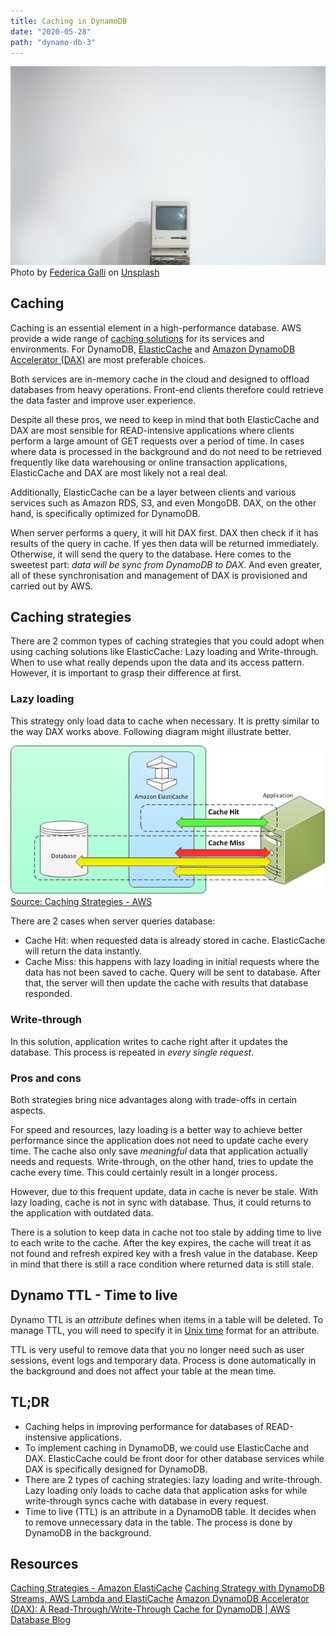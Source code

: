 ```yaml
---
title: Caching in DynamoDB
date: "2020-05-28"
path: "dynamo-db-3"
---
```


![caching computer](./assets/caching-background.jpg)
Photo by [Federica Galli](https://unsplash.com/@fedechanw?utm_source=unsplash&utm_medium=referral&utm_content=creditCopyText) on [Unsplash](https://unsplash.com/?utm_source=unsplash&utm_medium=referral&utm_content=creditCopyText)

## Caching
Caching is an essential element in a high-performance database. AWS provide a wide range of [caching solutions](https://aws.amazon.com/caching/aws-caching/) for its services and environments. For DynamoDB, [ElasticCache](https://aws.amazon.com/elasticache/) and [Amazon DynamoDB Accelerator (DAX)](https://aws.amazon.com/dynamodb/dax/) are most preferable choices.

Both services are in-memory cache in the cloud and designed to offload databases from heavy operations. Front-end clients therefore could retrieve the data faster and improve user experience.

Despite all these pros, we need to keep in mind that both ElasticCache and DAX are most sensible for READ-intensive applications where clients perform a large amount of GET requests over a period of time. In cases where data is processed in the background and do not need to be retrieved frequently like data warehousing or online transaction applications, ElasticCache and DAX are most likely not a real deal.

Additionally, ElasticCache can be a layer between clients and various services such as Amazon RDS, S3, and even MongoDB. DAX, on the other hand, is specifically optimized for DynamoDB.

When server performs a query, it will hit DAX first. DAX then check if it has results of the query in cache. If yes then data will be returned immediately. Otherwise, it will send the query to the database. Here comes to the sweetest part: *data will be sync from DynamoDB to DAX*. And even greater, all of these synchronisation and management of DAX is provisioned and carried out by AWS.

## Caching strategies
There are 2 common types of caching strategies that you could adopt when using caching solutions like ElasticCache: Lazy loading  and Write-through. When to use what really depends upon the data and its access pattern. However, it is important to grasp their difference at first.

### Lazy loading
This strategy only load data to cache when necessary. It is pretty similar to the way DAX works above. Following diagram might illustrate better.

![lazy loading](./assets/lazy-loading.png)
[Source: Caching Strategies - AWS](https://docs.aws.amazon.com/AmazonElastiCache/latest/mem-ug/Strategies.html)

There are 2 cases when server queries database:
* Cache Hit: when requested data is already stored in cache. ElasticCache will return the data instantly.
* Cache Miss: this happens with lazy loading in initial requests where the data has not been saved to cache. Query will be sent to database. After that, the server will then update the cache with results that database responded.

### Write-through
In this solution, application writes to cache right after it updates the database. This process is repeated in *every single request*.

### Pros and cons
Both strategies bring nice advantages along with trade-offs in certain aspects.

For speed and resources, lazy loading is a better way to achieve better performance since the application does not need to update cache every time. The cache also only save *meaningful* data that application actually needs and requests. Write-through, on the other hand, tries to update the cache every time. This could certainly result in a longer process.

However, due to this frequent update, data in cache is never be stale. With lazy loading, cache is not in sync with database. Thus, it could returns to the application with outdated data.

There is a solution to keep data in cache not too stale by adding time to live to each write to the cache. After the key expires, the cache will treat it as not found and refresh expired key with a fresh value in the database. Keep in mind that there is still a race condition where returned data is still stale.

## Dynamo TTL - Time to live
Dynamo TTL is an *attribute* defines when items in a table will be deleted. To manage TTL, you will need to specify it in [Unix time](https://en.wikipedia.org/wiki/Unix_time) format for an attribute.

TTL is very useful to remove data that you no longer need such as user sessions, event logs and temporary data. Process is done automatically in the background and does not affect your table at the mean time.

## TL;DR
* Caching helps in improving performance for databases of READ-instensive applications.
* To implement caching in DynamoDB, we could use ElasticCache and DAX. ElasticCache could be front door for other database services while DAX is specifically designed for DynamoDB.
* There are 2 types of caching strategies: lazy loading and write-through. Lazy loading only loads to cache data that application asks for while write-through syncs cache with database in every request.
* Time to live (TTL) is an attribute in a DynamoDB table. It decides when to remove unnecessary data in the table. The process is done by DynamoDB in the background.

## Resources
[Caching Strategies - Amazon ElastiCache](https://docs.aws.amazon.com/AmazonElastiCache/latest/mem-ug/Strategies.html)
[Caching Strategy with DynamoDB Streams, AWS Lambda and ElastiCache](https://medium.com/fernando-pereiro/caching-strategy-with-dynamodb-streams-aws-lambda-and-elasticache-2b309333cff9)
[Amazon DynamoDB Accelerator (DAX): A Read-Through/Write-Through Cache for DynamoDB | AWS Database Blog](https://aws.amazon.com/blogs/database/amazon-dynamodb-accelerator-dax-a-read-throughwrite-through-cache-for-dynamodb/)